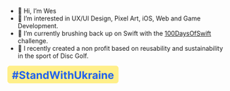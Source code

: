 - 👋 Hi, I’m Wes
- 👀 I’m interested in UX/UI Design, Pixel Art, iOS, Web and Game Development.
- 🌱 I’m currently brushing back up on Swift with the [100DaysOfSwift](https://www.hackingwithswift.com/100) challenge.
- 🌟 I recently created a non profit based on reusability and sustainability in the sport of Disc Golf.

[![Stand With Ukraine](https://raw.githubusercontent.com/vshymanskyy/StandWithUkraine/main/badges/StandWithUkraine.svg)](https://stand-with-ukraine.pp.ua)

<!---
shirkx/shirkx is a ✨ special ✨ repository because its `README.md` (this file) appears on your GitHub profile.
You can click the Preview link to take a look at your changes.
--->
